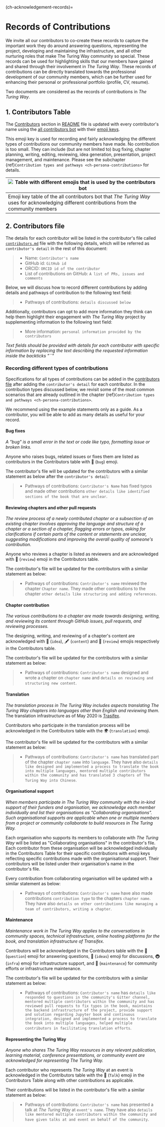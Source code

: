 (ch-acknowledgement-records)=
# Records of Contributions

We invite all our contributors to co-create these records to capture the important work they do around answering questions, representing the project, developing and maintaining the infrastructure, and all other nurturing roles that make The Turing Way community so special.
These records can be used for highlighting skills that our members have gained and shared through their involvement in _The Turing Way_.
These records of contributions can be directly translated towards the professional development of our community members, which can be further used for enhancing their personal or professional portfolio (profile, CV, resume).

Two documents are considered as the records of contributions in _The Turing Way_.

## 1. Contributors Table

The [Contributors](https://github.com/alan-turing-institute/the-turing-way#contributors) section in [README](https://github.com/alan-turing-institute/the-turing-way/blob/master/README.md) file is updated with every contributor's name using the [all contributors bot](https://allcontributors.org/) with their [emoji keys](https://allcontributors.org/docs/en/emoji-key).

This emoji key is used for recording and fairly acknowledging the different types of contributions our community members have made.
No contribution is too small.
They can include (but are not limited to) bug fixing, chapter planning, writing, editing, reviewing, idea generation, presentation, project management, and maintenance.
Please see the subchapter {ref}`Contribution types and pathways <ch-persona-contributions>` for details.

| ![Table with different emojis that is used by the contributors bot](../../figures/allcontributorsbot-emoji.png) |
|----------------------------------------------|
| Emoji key table of the all contributors bot that _The Turing Way_ uses for acknowledging different contributions from the community members |

## 2. Contributors file

The details for each contributor will be listed in the contributor's file called [`contributors.md`](https://github.com/alan-turing-institute/the-turing-way/blob/master/contributors.md) file with the following details, which will be referred as `contributor's detail` in the rest of this document:

> * Name: `Contributor's name`
> * GitHub id: `GitHub id`
> * ORCID: `ORCID id of the contributor`
> * List of contributions on GitHub: `A list of PRs, issues and comments`

Below, we will discuss how to record different contributions by adding details and pathways of contribution to the following text field:
> * Pathways of contributions: `details discussed below`

Additionally, contributors can opt to add more information they think can help them highlight their engagement with _The Turing Way_ project by supplementing information to the following text field:
> * More information: `personal information provided by the contributors`

*Text fields should be provided with details for each contributor with specific information by replacing the text describing the requested information inside the backticks "``"*

### Recording different types of contributions

Specifications for all types of contributions can be added in the [contributors file](https://github.com/alan-turing-institute/the-turing-way/blob/master/contributors.md) after adding the `contributor's detail` for each contributor.
In the contribution types discussed below, we revisit some of the most common scenarios that are already outlined in the chapter {ref}`Contribution types and pathways <ch-persona-contributions>`.

We recommend using the example statements only as a guide.
As a contributor, you will be able to add as many details as useful for your record.

#### Bug fixes

*A "bug" is a small error in the text or code like typo, formatting issue or broken links.*

Anyone who raises bugs, related issues or fixes them are listed as contributors in the Contributors table with  🐛 (`bug`) emoji.

The contributor's file will be updated for the contributors with a similar statement as below after the `contributor's detail`:
> * Pathways of contributions: `Contributor's Name` has fixed typos and made other contributions `other details like identified sections of the book that are unclear`.

#### Reviewing chapters and other pull requests

*The review process of a newly contributed chapter or a subsection of an existing chapter involves approving the language and structure of a chapter or a section of a chapter, flagging errors or typos, asking for clarifications if certain parts of the content or statements are unclear, suggesting modifications and improving the overall quality of someone's contribution.*

Anyone who reviews a chapter is listed as reviewers and are acknowledged with 👀 (`review`) emoji in the Contributors table.

The contributor's file will be updated for the contributors with a similar statement as below:
> * Pathways of contributions: `Contributor's name` reviewed the chapter `Chapter name`. They made other contributions to the chapter `other details like structuring and adding references`.

#### Chapter contribution

*The various contributions to a chapter are made towards designing, writing, and reviewing its content through GitHub issues, pull requests, and reviewing processes.*

The designing, writing, and reviewing of a chapter's content are acknowledged with 🤔 (`idea`), 🖋 (`content`) and 👀 (`review`) emojis respectively in the Contributors table.

The contributor's file will be updated for the contributors with a similar statement as below:
> * Pathways of contributions: `Contributor's name` designed and wrote a chapter on `chapter name` and `details on reviewing and structuring new content`.

#### Translation

*The translation process in _The Turing Way_ includes aspects translating _The Turing Way_ chapters into languages other than English and reviewing them.*
The translation infrastructure as of May 2020 is [Trasifex](https://www.transifex.com/theturingway/theturingway/dashboard/).

Contributors who participate in the translation process will be acknowledged in the Contributors table with the 🌍 (`translation`) emoji.

The contributor's file will be updated for the contributors with a similar statement as below:
> * Pathways of contributions: `Contributor's name` has translated part of the chapter `chapter name` into `language`. They have also `details like designed and implemented a process to translate the book into multiple languages, mentored multiple contributors within the community and has translated 3 chapters of The Turing Way into Chinese`.

#### Organisational support

*When members participate in _The Turing Way_ community with the in-kind support of their funders and organisation, we acknowledge each member individually and list their organisations as "Collaborating organisations".
Such organisational supports are applicable when one or multiple members from a project or community collaborate to build resources in _The Turing Way_.*

Each organisation who supports its members to collaborate with _The Turing Way_ will be listed as "Collaborating organisations" in the contributor's file.
Each contributor from these organisation will be acknowledged individually in the Contributors Table for their specific contributions with emoji keys reflecting specific contributions made with the organisational support.
Their contributors will be listed under their organisation's name in the contributor's file.

Every contribution from collaborating organisation will be updated with a similar statement as below:
> * Pathways of contributions: `Contributor's name` have also made contributions `contribution type` to the chapters `chapter name`. They have also `details on other contributions like managing a team of contributors, writing a chapter`.

#### Maintenance

*Maintenance work in _The Turing Way_ applies to the conversations in community spaces, technical infrastructure, online hosting platforms for the book, and translation infrastructure of Transifex.*

Contributors will be acknowledged in the Contributors table with the 💬
(`question`) emoji for answering questions, 🤔 (`ideas`) emoji for discussions, 🚇 (`infra`) emoji for infrastructure support, and 🚧 (`maintenance`) for community efforts or infrastructure maintenance.

The contributor's file will be updated for the contributors with a similar statement as below:
> * Pathways of contributions: `Contributor's name` has `details like responded to questions in the community's Gitter channel, mentored multiple contributors within the community and has reviewed pull requests to fix typos in the book, maintains the backend infrastructure of the project, provide support and solution regarding Jupyter book and continuous integration, designed and implemented a process to translate the book into multiple languages, helped multiple contributors in facilitating translation efforts`.  

#### Representing the Turing Way

*Anyone who shares _The Turing Way_ resources in any relevant publication, learning material, conference presentations, or community event are acknowledged for representing _The Turing Way_.*

Each contributor who represents _The Turing Way_ at an event is acknowledged in the Contributors table with the 📢 (`Talk`) emoji in the Contributors Table along with other contributions as applicable.

Their contributions will be listed in the contributor's file with a similar statement as below:
> * Pathways of contributions: `Contributor's name` has presented a talk at _The Turing Way_ at `event's name`. They have also `details like mentored multiple contributors within the community and have given talks at and event on behalf of the community`.

